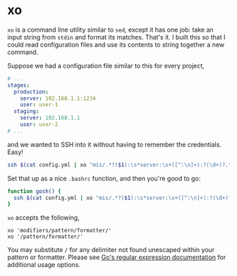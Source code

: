 # xo

`xo` is a command line utility similar to `sed`, except it has one job: take an
input string from `stdin` and format its matches. That's it. I built this so
that I could read configuration files and use its contents to string
together a new command.

Suppose we had a configuration file similar to this for every project,
```yml
# ...
stages:
  production:
    server: 192.168.1.1:1234
    user: user-1
  staging:
    server: 192.168.1.1
    user: user-2
# ...
```

and we wanted to SSH into it without having to remember the credentials. Easy!
```bash
ssh $(cat config.yml | xo "mis/.*?($1):\s*server:\s+([^:\n]+):?(\d+)?.*?user:\s+([^\n]+).*/\$4@\$2 -p \$3/")
```

Set that up as a nice `.bashrc` function, and then you're good to go:
```bash
function gosh() {
  ssh $(cat config.yml | xo "mis/.*?($1):\s*server:\s+([^:\n]+):?(\d+)?.*?user:\s+([^\n]+).*/\$4@\$2 -p \$3/")
}
```

`xo` accepts the following,
```
xo 'modifiers/pattern/formatter/'
xo '/pattern/formatter/'
```

You may substitute `/` for any delimiter not found unescaped within your pattern
or formatter. Please see [Go's regular expression documentation](https://golang.org/pkg/regexp/syntax/)
for additional usage options.

